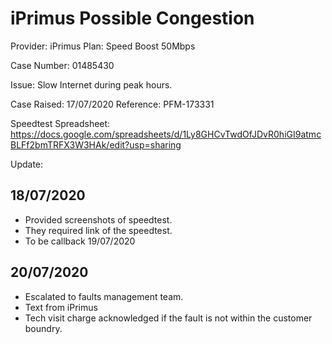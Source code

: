 # iPrimus Possible Congestion

Provider: iPrimus
Plan: Speed Boost 50Mbps

Case Number: 01485430

Issue: Slow Internet during peak hours.

Case Raised: 17/07/2020
Reference: PFM-173331

Speedtest Spreadsheet: https://docs.google.com/spreadsheets/d/1Ly8GHCvTwdOfJDvR0hiGI9atmcBLFf2bmTRFX3W3HAk/edit?usp=sharing

Update:

## 18/07/2020 
* Provided screenshots of speedtest.
* They required link of the speedtest.
* To be callback 19/07/2020

## 20/07/2020
* Escalated to faults management team. 
* Text from iPrimus
* Tech visit charge acknowledged if the fault is not within the customer boundry.
